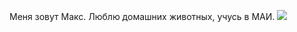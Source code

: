 Меня зовут Макс. 
Люблю домашних животных, учусь в МАИ.
![](https://www.proplan.ru/sites/owners.proplan.ru/files/styles/article720x340/public/2020-03/shutterstock_155382377_2.jpg?itok=EBJQe5gN)